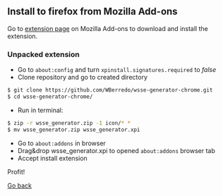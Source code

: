 ## Install to firefox from Mozilla Add-ons

Go to [extension page](https://addons.mozilla.org/en-US/firefox/addon/wsse-generator/) 
on Mozilla Add-ons to download and install the extension.

### Unpacked extension
- Go to `about:config` and turn `xpinstall.signatures.required` to *false*
- Clone repository and go to created directory
```bash
$ git clone https://github.com/WBerredo/wsse-generator-chrome.git
$ cd wsse-generator-chrome/
```
- Run in terminal:
```bash
$ zip -r wsse_generator.zip -1 icon/* *
$ mv wsse_generator.zip wsse_generator.xpi
```
- Go to `about:addons` in browser
- Drag&drop wsse_generator.xpi to opened `about:addons` browser tab
- Accept install extension

Profit!

[Go back](./README.md)
